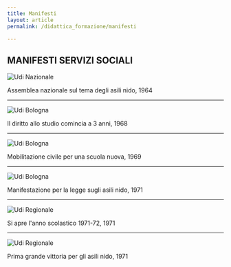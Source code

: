 ```yaml
---
title: Manifesti
layout: article
permalink: /didattica_formazione/manifesti

---
```


## MANIFESTI SERVIZI SOCIALI

![Udi Nazionale](../images/didattica_formazione/SS-NA-01.jpg)

Assemblea nazionale sul tema degli asili nido, 1964


---


![Udi Bologna](../didattica_formazione/SS-BO-01.jpg)

Il diritto allo studio comincia a 3 anni, 1968


---


![Udi Bologna](../didattica_formazione/SS-BO-02.jpg)

Mobilitazione civile per una scuola nuova, 1969


---


![Udi Bologna](../didattica_formazione/SS-BO-03.jpg)

Manifestazione per la legge sugli asili nido, 1971


---


![Udi Regionale](../didattica_formazione/SS-RE-01.jpg)

Si apre l'anno scolastico 1971-72, 1971


---


![Udi Regionale](../didattica_formazione/SS-RE-02.jpg)

Prima grande vittoria per gli asili nido, 1971
